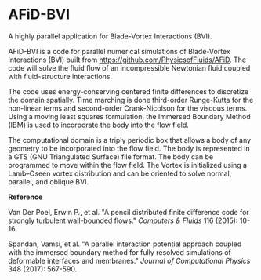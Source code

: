 # AFiD-BVI
A highly parallel application for Blade-Vortex Interactions (BVI). 

AFiD-BVI is a code for parallel numerical simulations of Blade-Vortex Interactions (BVI) built from https://github.com/PhysicsofFluids/AFiD. The code will solve the fluid flow of an incompressible Newtonian fluid coupled with fluid-structure interactions.

The code uses energy-conserving centered finite differences to discretize the domain spatially. Time marching is done third-order Runge-Kutta for the non-linear terms and second-order Crank-Nicolson for the viscous terms. Using a moving least squares formulation, the Immersed Boundary Method (IBM) is used to incorporate the body into the flow field.

The computational domain is a triply periodic box that allows a body of any geometry to be incorporated into the flow field. The body is represented in a GTS (GNU Triangulated Surface) file format. The body can be programmed to move within the flow field. The Vortex is initialized using a Lamb–Oseen vortex distribution and can be oriented to solve normal, parallel, and oblique BVI. 

**Reference**

Van Der Poel, Erwin P., et al. "A pencil distributed finite difference code for strongly turbulent wall-bounded flows." *Computers & Fluids* 116 (2015): 10-16.

Spandan, Vamsi, et al. "A parallel interaction potential approach coupled with the immersed boundary method for fully resolved simulations of deformable interfaces and membranes." *Journal of Computational Physics* 348 (2017): 567-590.

 



